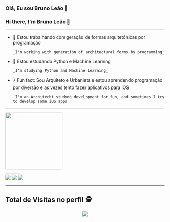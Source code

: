 ### Olá, Eu sou Bruno Leão 👋
### Hi there, I'm Bruno Leão 👋
______

- 🔭  Estou trabalhando com geração de formas arquitetônicas por programação

      _I'm working with generation of architectural forms by programming_
- 🌱  Estou estudando Python e Machine Learning

      _I'm studying Python and Machine Learning_
- ⚡   Fun fact: Sou Arquiteto e Urbanista e estou aprendendo programação por diversão e as vezes tento fazer aplicativos para iOS

      _I'm an Architecht studyng development for fun, and sometimes I try to develop some iOS apps
_______

<div>
  <img height="180em" src="https://github-readme-stats.vercel.app/api/top-langs/?username=leaodebrito&layout=compact&langs_count=16&theme=dark"/>
</div>
_______
  
  <div>
  <a href="https://www.instagram.com/_leaodebrito/" target="_blank"><img src="https://img.shields.io/badge/-Instagram-%23E4405F?style=for-the-badge&logo=instagram&logoColor=white" target="_blank"></a>
  <a href = "mailto:leaodebrito@gmail.com"><img src="https://img.shields.io/badge/Gmail-D14836?style=for-the-badge&logo=gmail&logoColor=white" target="_blank"></a>
  <a href="https://www.linkedin.com/in/bruno-leão-msc-774254a9/" target="_blank"><img src="https://img.shields.io/badge/-LinkedIn-%230077B5?style=for-the-badge&logo=linkedin&logoColor=white" target="_blank"></a>   
</div>

_______
<p align="center"> 

 ## Total de Visitas no perfil :detective: <br>
 <p align="center"> 
   <img alingn="center" src="https://profile-counter.glitch.me/leaodebrito/count.svg" />
 </p>

</p>
